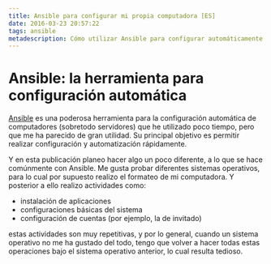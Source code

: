 ```yaml
---
title: Ansible para configurar mi propia computadora [ES]
date: 2016-03-23 20:57:22
tags: ansible
metadescription: Cómo utilizar Ansible para configurar automáticamente mi computador.
---
```


# Ansible: la herramienta para configuración automática

[Ansible](https://www.ansible.com/) es una poderosa herramienta para la configuración
automática de computadores (sobretodo servidores) que he utilizado poco tiempo,
pero que me ha parecido de gran utilidad. Su principal objetivo es permitir realizar
configuración y automatización rápidamente.



Y en esta publicación planeo hacer algo un poco diferente, a lo que se hace comúnmente
con Ansible. Me gusta probar diferentes sistemas operativos, para lo cual por supuesto
realizo el formateo de mi computadora. Y posterior a ello realizo actividades como:

- instalación de aplicaciones
- configuraciones básicas del sistema
- configuración de cuentas (por ejemplo, la de invitado)

estas actividades son muy repetitivas, y por lo general, cuando un sistema operativo
no me ha gustado del todo, tengo que volver a hacer todas estas operaciones bajo
el sistema operativo anterior, lo cual resulta tedioso.
